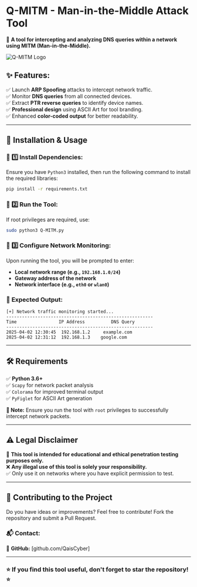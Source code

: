 # Q-MITM - Man-in-the-Middle Attack Tool

🚀 **A tool for intercepting and analyzing DNS queries within a network using MITM (Man-in-the-Middle).**

![Q-MITM Logo](https://i.postimg.cc/26GwH0gy/Screenshot-from-2025-04-02-23-02-31.png)  

## ✨ **Features:**
✅ Launch **ARP Spoofing** attacks to intercept network traffic.  
✅ Monitor **DNS queries** from all connected devices.  
✅ Extract **PTR reverse queries** to identify device names.  
✅ **Professional design** using ASCII Art for tool branding.  
✅ Enhanced **color-coded output** for better readability.  

---

## 📌 **Installation & Usage**

### 🔹 **1️⃣ Install Dependencies:**
Ensure you have `Python3` installed, then run the following command to install the required libraries:
```bash
pip install -r requirements.txt
```

### 🔹 **2️⃣ Run the Tool:**
If root privileges are required, use:
```bash
sudo python3 Q-MITM.py
```

### 🔹 **3️⃣ Configure Network Monitoring:**
Upon running the tool, you will be prompted to enter:
- **Local network range (e.g., `192.168.1.0/24`)**
- **Gateway address of the network**
- **Network interface (e.g., `eth0` or `wlan0`)**

### 📌 **Expected Output:**
```
[+] Network traffic monitoring started...
--------------------------------------------------------
Time                IP Address          DNS Query
--------------------------------------------------------
2025-04-02 12:30:45  192.168.1.2     example.com
2025-04-02 12:31:12  192.168.1.3    google.com
```

---

## 🛠 **Requirements**
✅ **Python 3.6+**  
✅ `Scapy` for network packet analysis  
✅ `Colorama` for improved terminal output  
✅ `PyFiglet` for ASCII Art generation  

**📌 Note:** Ensure you run the tool with `root` privileges to successfully intercept network packets.

---

## ⚠️ **Legal Disclaimer**
🚨 **This tool is intended for educational and ethical penetration testing purposes only.**  
❌ **Any illegal use of this tool is solely your responsibility.**  
✅ Only use it on networks where you have explicit permission to test.

---

## 🌟 **Contributing to the Project**
Do you have ideas or improvements? Feel free to contribute! Fork the repository and submit a Pull Request.  

### 📬 **Contact:**
📌 **GitHub:** [github.com/QaisCyber] 

---

### ⭐ **If you find this tool useful, don't forget to star the repository!** ⭐
